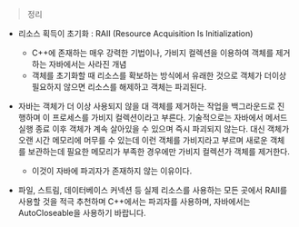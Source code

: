 > 정리
> 

- 리소스 획득이 초기화 : RAII (Resource Acquisition Is Initialization)
    - C++에 존재하는 매우 강력한 기법이나, 가비지 컬렉션을 이용하여 객체를 제거하는 자바에서는 사라진 개념
    - 객체를 초기화할 때 리소스를 확보하는 방식에서 유래한 것으로 객체가 더이상 필요하지 않으면 리소스를 해제하고 객체는 파괴된다.
    
- 자바는 객체가 더 이상 사용되지 않을 대 객체를 제거하는 작업을 백그라운드로 진행하며 이 프로세스를 가비지 컬렉션이라고 부른다. 기술적으로는 자바에서 메서드 실행 종료 이후 객체가 계속 살아있을 수 있으며 즉시 파괴되지 않는다. 대신 객체가 오랜 시간 메모리에 머무를 수 있는데 이런 객체를 가비지라고 부르며 새로운 객체를 보관하는데 필요한 메모리가 부족한 경우에만 가비지 컬렉션가 객체를 제거한다.
    - 이것이 자바에 파괴자가 존재하지 않는 이유이다.

- 파일, 스트림, 데이터베이스 커넥션 등 실제 리소스를 사용하는 모든 곳에서 RAII를 사용할 것을 적극 추천하며 C++에서는 파괴자를 사용하며, 자바에서는 AutoCloseable을 사용하기 바랍니다.
